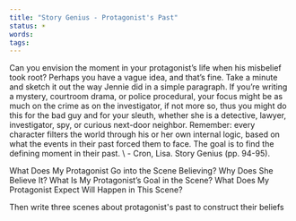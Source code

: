 ```yaml
---
title: "Story Genius - Protagonist's Past"
status: ☀️
words:
tags:
---
```

Can you envision the moment in your protagonist’s life when his misbelief took root? Perhaps you have a vague idea, and that’s fine. Take a minute and sketch it out the way Jennie did in a simple paragraph. If you’re writing a mystery, courtroom drama, or police procedural, your focus might be as much on the crime as on the investigator, if not more so, thus you might do this for the bad guy and for your sleuth, whether she is a detective, lawyer, investigator, spy, or curious next-door neighbor. Remember: every character filters the world through his or her own internal logic, based on what the events in their past forced them to face. The goal is to find the defining moment in their past.
\ - Cron, Lisa. Story Genius (pp. 94-95).  

What Does My Protagonist Go into the Scene Believing?
Why Does She Believe It?
What Is My Protagonist’s Goal in the Scene?
What Does My Protagonist Expect Will Happen in This Scene?

Then write three scenes about protagonist's past to construct their beliefs 